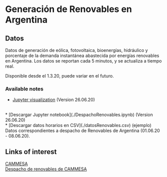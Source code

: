 # Generación de Renovables en Argentina

## Datos
Datos de generación de eólica, fotovoltaica, bioenergías, hidráulico y porcentaje de la demanda instantánea abastecida por energías renovables en Argentina.
Los datos se reportan cada 5 minutos, y se actualiza a tiempo real.

Disponible desde el 1.3.20, puede variar en el futuro.


### Available notes
* [Jupyter visualization](./DespachoRenovables.html) (Version 26.06.20)
<br>
* [Descargar Jupyter notebook](./DespachoRenovables.ipynb) (Version 26.06.20)
<br>
* [Descargar datos horarios en CSV](./datosRenovables.csv) (ejemplo) <br>
Datos correspondientes a despacho de Renovables de Argentina (01.06.20 - 08.06.20).


## Links of interest
[CAMMESA](https://portalweb.cammesa.com/default.aspx)
<br>
[Despacho de renovables de CAMMESA](https://despachorenovables.cammesa.com/renovables/)